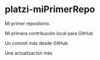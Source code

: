 # platzi-miPrimerRepo

Mi primer repositorio.

Mi primera contribución local para GitHub

Un commit más desde GitHub

Una actualización más
